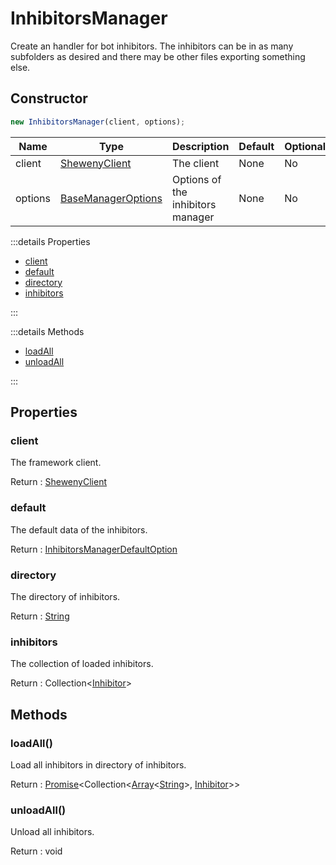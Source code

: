 # InhibitorsManager

Create an handler for bot inhibitors. The inhibitors can be in as many subfolders as desired and there may be other files exporting something else.

## Constructor

```js
new InhibitorsManager(client, options);
```

| Name    | Type                                                                  | Description                       | Default | Optional |
| ------- | --------------------------------------------------------------------- | --------------------------------- | ------- | -------- |
| client  | [ShewenyClient](../client/ShewenyClient.md)                           | The client                        | None    | No       |
| options | [BaseManagerOptions](../typedef/ManagerOptions.md#basemanageroptions) | Options of the inhibitors manager | None    | No       |

:::details Properties

- [client](#client)
- [default](#default)
- [directory](#directory)
- [inhibitors](#inhibitors)

:::

:::details Methods

- [loadAll](#loadall)
- [unloadAll](#unloadall)

:::

## Properties

### client

The framework client.

Return : [ShewenyClient](../client/ShewenyClient.md)

### default

The default data of the inhibitors.

Return : [InhibitorsManagerDefaultOption](../typedef/ManagersDefaultOptions.md#inhibitorsmanagerdefaultoptions)

### directory

The directory of inhibitors.

Return : [String](https://developer.mozilla.org/en-US/docs/Web/JavaScript/Reference/Global_Objects/String)

### inhibitors

The collection of loaded inhibitors.

Return : Collection<[Inhibitor](../structures/Inhibitor.md)>

## Methods

### loadAll()

Load all inhibitors in directory of inhibitors.

Return : [Promise](https://developer.mozilla.org/docs/Web/JavaScript/Reference/Global_Objects/Promise)\<Collection\<[Array](https://developer.mozilla.org/docs/Web/JavaScript/Reference/Global_Objects/Array)\<[String](https://developer.mozilla.org/docs/Web/JavaScript/Reference/Global_Objects/String)>, [Inhibitor](../structures/Inhibitor.md)>>

### unloadAll()

Unload all inhibitors.

Return : void
